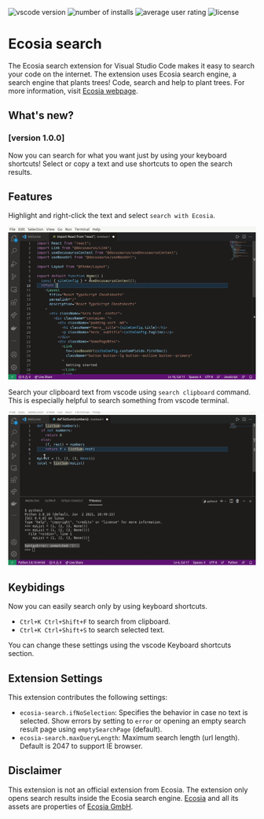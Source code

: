 
![vscode version](https://vsmarketplacebadge.apphb.com/version/maanijou.ecosia-search.svg)
![number of installs](https://vsmarketplacebadge.apphb.com/installs/maanijou.ecosia-search.svg)
![average user rating](https://vsmarketplacebadge.apphb.com/rating/maanijou.ecosia-search.svg)
![license](https://img.shields.io/github/license/maanijou/ecosia-search-vscode-extension.svg)

# Ecosia search

The Ecosia search extension for Visual Studio Code makes it easy to search your code on the internet. The extension uses Ecosia search engine, a search engine that plants trees! Code, search and help to plant trees. For more information, visit [Ecosia webpage](https://info.ecosia.org/what).

## What's new?

### [version 1.0.0]

Now you can search for what you want just by using your keyboard shortcuts! Select or copy a text and use shortcuts to open the search results.

## Features

Highlight and right-click the text and select `search with Ecosia`.

![highlight and search](resources/tutorial1.gif)

Search your clipboard text from vscode using `search clipboard` command. This is especially helpful to search something from vscode terminal.

![Search using clipboard](resources/tutorial2.gif)

## Keybidings

Now you can easily search only by using keyboard shortcuts.

* `Ctrl+K Ctrl+Shift+F` to search from clipboard.
* `Ctrl+K Ctrl+Shift+S` to search selected text.

You can change these settings using the vscode Keyboard shortcuts section.


## Extension Settings

This extension contributes the following settings:

* `ecosia-search.ifNoSelection`: Specifies the behavior in case no text is selected. Show errors by setting to `error` or opening an empty search result page using `emptySearchPage` (default).
* `ecosia-search.maxQueryLength`: Maximum search length (url length). Default is 2047 to support IE browser.

## Disclaimer

This extension is not an official extension from Ecosia. The extension only opens search results inside the Ecosia search engine. [Ecosia](https://www.ecosia.org/) and all its assets are properties of [Ecosia GmbH](https://info.ecosia.org/about).
